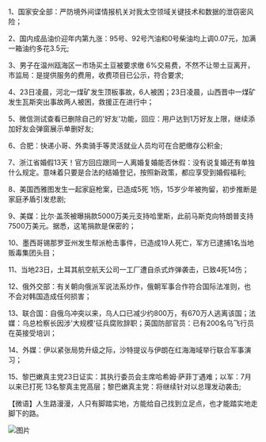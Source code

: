 1、国家安全部：严防境外间谍情报机关对我太空领域关键技术和数据的泄窃密风险；

2、国内成品油价迎年内第九涨：95号、92号汽油和0号柴油均上调0.07元，加满一箱油约多花3.5元;

3、男子在温州瓯海区一市场买土豆被要求缴 6%交易费，不然不让带土豆离开，市监局：是提供服务的费用，收费项目已公示，符合要求;

4、23日凌晨，河北一煤矿发生顶板事故，6人被困；23日凌晨，山西晋中一煤矿发生瓦斯突出事故两人被困，救援正在进行中；

5、微信测试查看已删除自己的'好友'功能，回应：用户达到1万好友上限，继续添加好友会弹窗展示单删好友;

6、合肥：快递小哥、外卖骑手等灵活就业人员均可在合肥缴存公积金;

7、浙江省婚假13天！官方回应跟同一人离婚复婚能否休假：没有说复婚还有单独什么规定。意味着只要是合法的结婚登记，按照新政策，都应享受到婚假福利;

8、美国西雅图发生一起家庭枪案，已造成5死 1伤，15岁少年被拘留，初步推断是家庭矛盾引发悲剧;

9、美媒：比尔·盖茨被曝捐款5000万美元支持哈里斯，此前马斯克向特朗普支持7500万美元。据悉，这笔捐款是保密的；

10、墨西哥锡那罗亚州发生帮派枪击事件，已造成19人死亡，军方已逮捕1名当地贩毒集团头目；

11、当地23日，土耳其航空航天公司一工厂遭自杀式炸弹袭击，已致4死14伤；

12、俄外交部：有关朝向俄派军说法系炒作，俄朝军事合作符合国际法准则，也不会对韩国造成任何损害；

13、联合国：自俄乌冲突以来，乌人口已减少约800万，有670万人逃离该国；法媒：乌总检察长因涉'大规模'征兵腐败辞职；英国防部官员：已有200名乌飞行员在英接受培训；

14、外媒：伊以紧张局势升级之际，沙特提议与伊朗在红海海域举行联合军事演习；

15、黎巴嫩真主党23日证实：其执行委员会主席哈希姆·萨菲丁遇难；以军：7月以来已打死 13名黎真主党高层；黎巴嫩真主党：将继续针对以总理发动袭击;

【微语】人生路漫漫，人只有脚踏实地，方能给自己找到立足点，也才能踏实地走脚下的路。

![图片](https://api.03c3.cn/api/zb)
